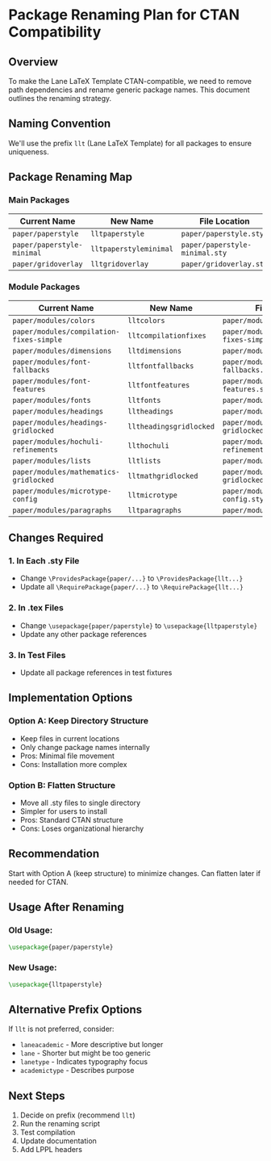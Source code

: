 # Package Renaming Plan for CTAN Compatibility

## Overview
To make the Lane LaTeX Template CTAN-compatible, we need to remove path dependencies and rename generic package names. This document outlines the renaming strategy.

## Naming Convention
We'll use the prefix `llt` (Lane LaTeX Template) for all packages to ensure uniqueness.

## Package Renaming Map

### Main Packages
| Current Name | New Name | File Location |
|--------------|----------|---------------|
| `paper/paperstyle` | `lltpaperstyle` | `paper/paperstyle.sty` |
| `paper/paperstyle-minimal` | `lltpaperstyleminimal` | `paper/paperstyle-minimal.sty` |
| `paper/gridoverlay` | `lltgridoverlay` | `paper/gridoverlay.sty` |

### Module Packages
| Current Name | New Name | File Location |
|--------------|----------|---------------|
| `paper/modules/colors` | `lltcolors` | `paper/modules/colors.sty` |
| `paper/modules/compilation-fixes-simple` | `lltcompilationfixes` | `paper/modules/compilation-fixes-simple.sty` |
| `paper/modules/dimensions` | `lltdimensions` | `paper/modules/dimensions.sty` |
| `paper/modules/font-fallbacks` | `lltfontfallbacks` | `paper/modules/font-fallbacks.sty` |
| `paper/modules/font-features` | `lltfontfeatures` | `paper/modules/font-features.sty` |
| `paper/modules/fonts` | `lltfonts` | `paper/modules/fonts.sty` |
| `paper/modules/headings` | `lltheadings` | `paper/modules/headings.sty` |
| `paper/modules/headings-gridlocked` | `lltheadingsgridlocked` | `paper/modules/headings-gridlocked.sty` |
| `paper/modules/hochuli-refinements` | `llthochuli` | `paper/modules/hochuli-refinements.sty` |
| `paper/modules/lists` | `lltlists` | `paper/modules/lists.sty` |
| `paper/modules/mathematics-gridlocked` | `lltmathgridlocked` | `paper/modules/mathematics-gridlocked.sty` |
| `paper/modules/microtype-config` | `lltmicrotype` | `paper/modules/microtype-config.sty` |
| `paper/modules/paragraphs` | `lltparagraphs` | `paper/modules/paragraphs.sty` |

## Changes Required

### 1. In Each .sty File
- Change `\ProvidesPackage{paper/...}` to `\ProvidesPackage{llt...}`
- Update all `\RequirePackage{paper/...}` to `\RequirePackage{llt...}`

### 2. In .tex Files
- Change `\usepackage{paper/paperstyle}` to `\usepackage{lltpaperstyle}`
- Update any other package references

### 3. In Test Files
- Update all package references in test fixtures

## Implementation Options

### Option A: Keep Directory Structure
- Keep files in current locations
- Only change package names internally
- Pros: Minimal file movement
- Cons: Installation more complex

### Option B: Flatten Structure
- Move all .sty files to single directory
- Simpler for users to install
- Pros: Standard CTAN structure
- Cons: Loses organizational hierarchy

## Recommendation
Start with Option A (keep structure) to minimize changes. Can flatten later if needed for CTAN.

## Usage After Renaming

### Old Usage:
```latex
\usepackage{paper/paperstyle}
```

### New Usage:
```latex
\usepackage{lltpaperstyle}
```

## Alternative Prefix Options
If `llt` is not preferred, consider:
- `laneacademic` - More descriptive but longer
- `lane` - Shorter but might be too generic
- `lanetype` - Indicates typography focus
- `academictype` - Describes purpose

## Next Steps
1. Decide on prefix (recommend `llt`)
2. Run the renaming script
3. Test compilation
4. Update documentation
5. Add LPPL headers